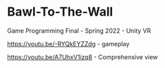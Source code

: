 # Bawl-To-The-Wall
Game Programming Final - Spring 2022 - Unity VR

https://youtu.be/-RYQkEYZZdg - gameplay

https://youtu.be/A7UhxV1izq8 - Comprehensive view
